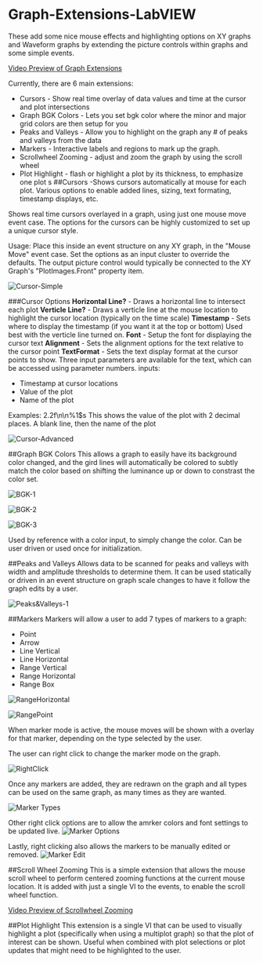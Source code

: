 # Graph-Extensions-LabVIEW
These add some nice mouse effects and highlighting options on XY graphs and Waveform graphs by extending the picture controls within graphs and some simple events.

[Video Preview of Graph Extensions](https://www.youtube.com/watch?v=CI8e0whfr54)

Currently, there are 6 main extensions:
* Cursors - Show real time overlay of data values and time at the cursor and plot intersections
* Graph BGK Colors - Lets you set bgk color where the minor and major grid colors are then setup for you
* Peaks and Valleys - Allow you to highlight on the graph any # of peaks and valleys from the data
* Markers - Interactive labels and regions to mark up the graph.
* Scrollwheel Zooming - adjust and zoom the graph by using the scroll wheel
* Plot Highlight - flash or highlight a plot by its thickness, to emphasize one plot
s
##Cursors
-Shows cursors automatically at mouse for each plot.  Various options to enable added lines, sizing, text formating, timestamp displays, etc.

Shows real time cursors overlayed in a graph, using just one mouse move event case.  The options for the cursors can be highly customized to set up a unique cursor style.

Usage: Place this inside an event structure on any XY graph, in the "Mouse Move" event case.  Set the options as an input cluster to override the defaults.  The output picture control would typically be connected to the XY Graph's "PlotImages.Front" property item.

![Cursor-Simple](https://github.com/unipsycho/Graph-Extensions-LabVIEW/blob/master/documentation/images/Cursors-Simple.JPG)


###Cursor Options
<b>Horizontal Line?</b> - Draws a horizontal line to intersect each plot
<b>Verticle Line?</b> - Draws a verticle line at the mouse location to highlight the cursor location (typically on the time scale)
<b>Timestamp</b> - Sets where to display the timestamp (if you want it at the top or bottom)  Used best with the verticle line turned on.
<b>Font</b> - Setup the font for displaying the cursor text
<b>Alignment</b> - Sets the alignment options for the text relative to the cursor point
<b>TextFormat</b> - Sets the text display format at the cursor points to show.  Three input parameters are available for the text, which can be accessed using parameter numbers.
inputs: 
* Timestamp at cursor locations
* Value of the plot
* Name of the plot

Examples: $2$.2f\n\n%1$s
This shows the value of the plot with 2 decimal places.  A blank line, then the name of the plot 

![Cursor-Advanced](https://github.com/unipsycho/Graph-Extensions-LabVIEW/blob/master/documentation/images/Cursors-Advanced.JPG)

##Graph BGK Colors
This allows a graph to easily have its background color changed, and the gird lines will automatically be colored to subtly match the color based on shifting the luminance up or down to constrast the color set.

![BGK-1](https://github.com/unipsycho/Graph-Extensions-LabVIEW/blob/master/documentation/images/SetBGKColor-2.JPG)

![BGK-2](https://github.com/unipsycho/Graph-Extensions-LabVIEW/blob/master/documentation/images/SetBGKColor-2.JPG)

![BGK-3](https://github.com/unipsycho/Graph-Extensions-LabVIEW/blob/master/documentation/images/SetBGKColor-3.JPG)

Used by reference with a color input, to simply change the color. Can be user driven or used once for initialization.

##Peaks and Valleys
Allows data to be scanned for peaks and valleys with width and amplitude thresholds to determine them.  It can be used statically or driven in an event structure on graph scale changes to have it follow the graph edits by a user.

![Peaks&Valleys-1](https://github.com/unipsycho/Graph-Extensions-LabVIEW/blob/master/documentation/images/Peaks&Valleys.jpg)

##Markers
Markers will allow a user to add 7 types of markers to a graph:
* Point
* Arrow
* Line Vertical
* Line Horizontal
* Range Vertical
* Range Horizontal
* Range Box

![RangeHorizontal](https://github.com/unipsycho/Graph-Extensions-LabVIEW/blob/master/documentation/images/Markers-HorizontalRange.jpg)

![RangePoint](https://github.com/unipsycho/Graph-Extensions-LabVIEW/blob/master/documentation/images/Markers-Point.jpg)

When marker mode is active, the mouse moves will be shown with a overlay for that marker, depending on the type selected by the user.

The user can right click to change the marker mode on the graph.

![RightClick](https://github.com/unipsycho/Graph-Extensions-LabVIEW/blob/master/documentation/images/Markers-RightClickTypes.jpg)

Once any markers are added, they are redrawn on the graph and all types can be used on the same graph, as many times as they are wanted.  

![Marker Types](https://github.com/unipsycho/Graph-Extensions-LabVIEW/blob/master/documentation/images/Markers-Types.jpg)

Other right click options are to allow the amrker colors and font settings to be updated live.
![Marker Options](https://github.com/unipsycho/Graph-Extensions-LabVIEW/blob/master/documentation/images/Markers-Options.jpg)

Lastly, right clicking also allows the markers to be manually edited or removed.
![Marker Edit](https://github.com/unipsycho/Graph-Extensions-LabVIEW/blob/master/documentation/images/Markers-Editing.jpg)

##Scroll Wheel Zooming
This is a simple extension that allows the mouse scroll wheel to perform centered zooming functions at the current mouse location. It is added with just a single VI to the events, to enable the scroll wheel function.

[Video Preview of Scrollwheel Zooming](https://www.youtube.com/watch?v=MEl2nwqDpgE)

##Plot Highlight
This extension is a single VI that can be used to visually highlight a plot (specifically when using a multiplot graph) so that the plot of interest can be shown.  Useful when combined with plot selections or plot updates that might need to be highlighted to the user.